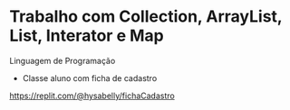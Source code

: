 # Trabalho com Collection, ArrayList, List, Interator e Map

Linguagem de Programação

- Classe aluno com ficha de cadastro

https://replit.com/@hysabelly/fichaCadastro
